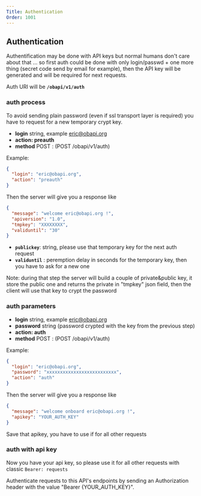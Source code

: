 ```yaml
---
Title: Authentication
Order: 1001
---
```


## Authentication

Authentification may be done with API keys but normal humans don't care about that ... so first auth could be done with only login/passwd + one more thing (secret code send by email for example), then the API key will be generated and will be required for next requests.

Auth URI will be **`/obapi/v1/auth`**

### auth process

To avoid sending plain password (even if ssl transport layer is required) you have to request for a new temporary crypt key.


* **login** string, example eric@obapi.org
* **action: preauth**
* **method** POST : (POST /obapi/v1/auth)

Example:
```json
{
  "login": "eric@obapi.org",
  "action": "preauth"
}
```


Then the server will give you a response like


```json
{
  "message": "welcome eric@obapi.org !",
  "apiversion": "1.0",
  "tmpkey": "XXXXXXXX",
  "validuntil": "30"
}
```

* **`publickey`**: string, please use that temporary key for the next auth request
* **`validuntil`** : peremption delay in seconds for the temporary key, then you have to ask for a new one

Note: during that step the server will build a couple of private&public key, it store the public one and returns the private in "tmpkey" json field, then the client will use that key to crypt the password


### auth parameters

* **login** string, example eric@obapi.org
* **password** string (password crypted with the key from the previous step)
* **action: auth**
* **method** POST : (POST /obapi/v1/auth)


Example:

```json
{
  "login": "eric@obapi.org",
  "password": "xxxxxxxxxxxxxxxxxxxxxxxxxx",
  "action": "auth"
}
```


Then the server will give you a response like


```json
{
  "message": "welcome onboard eric@obapi.org !",
  "apikey": "YOUR_AUTH_KEY"
}
```

Save that apikey, you have to use if for all other requests

### auth with api key

Now you have your api key, so please use it for all other requests with classic `Bearer: requests`

Authenticate requests to this API's endpoints by sending an Authorization header with the value "Bearer {YOUR_AUTH_KEY}".
